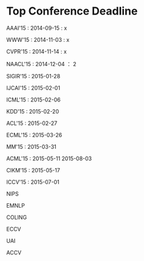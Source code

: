 Top Conference Deadline
=====
AAAI'15 : 2014-09-15 : x

WWW'15 : 2014-11-03 : x

CVPR'15 : 2014-11-14 : x

NAACL'15 : 2014-12-04 ： 2

SIGIR'15 : 2015-01-28

IJCAI'15 : 2015-02-01

ICML'15 : 2015-02-06

KDD'15 : 2015-02-20

ACL'15 : 2015-02-27

ECML'15 : 2015-03-26

MM'15 : 2015-03-31

ACML'15 : 2015-05-11 2015-08-03

CIKM'15 : 2015-05-17

ICCV'15 : 2015-07-01

NIPS

EMNLP

COLING

ECCV

UAI

ACCV


